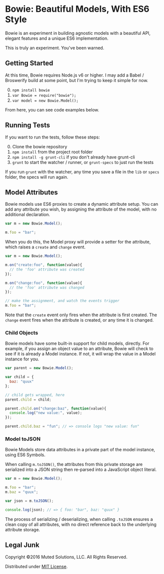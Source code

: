 # Bowie: Beautiful Models, With ES6 Style

Bowie is an experiment in building agnostic models with a 
beautiful API, elegant features and a unique ES6 implementation.

This is truly an experiment. You've been warned.

## Getting Started

At this time, Bowie requires Node.js v6 or higher. I may add
a Babel / Broswerify build at some point, but I'm trying to
keep it simple for now.

0. `npm install bowie`
0. `var Bowie = require("bowie");`
0. `var model = new Bowie.Model();`

From here, you can see code examples below.

## Running Tests

If you want to run the tests, follow these steps:

0. Clone the bowie repository
0. `npm install` from the project root folder
0. `npm install -g grunt-cli` if you don't already have grunt-cli
0. `grunt` to start the watcher / runner, or `grunt-specs` to just run the tests

If you run `grunt` with the watcher, any time you save a file in the `lib` or
`specs` folder, the specs will run again.

## Model Attributes

Bowie models use ES6 proxies to create a dynamic attribute setup.
You can add any attribute you wish, by assigning the attribute of the 
model, with no additional declaration.

```js
var m = new Bowie.Model();

m.foo = "bar";
```

When you do this, the Model proxy will provide a setter for the
attribute, which raises a `create` and `change` event.

```js
var m = new Bowie.Model();

m.on("create:foo", function(value){
  // the 'foo' attribute was created
});

m.on("change:foo", function(value){
  // the 'foo' attribute was changed
});

// make the assignment, and watch the events trigger
m.foo = "bar";
```

Note that the `create` event only fires when the attribute is
first created. The `change` event fires when the attribute is
created, or any time it is changed.

### Child Objects

Bowie models have some built-in support for child models, directly.
For example, if you assign an object value to an attribute, Bowie
will check to see if it is already a Model instance. If not, it will
wrap the value in a Model instance for you.

```js
var parent = new Bowie.Model();

var child = {
  baz: "quux"
};

// child gets wrapped, here
parent.child = child;

parent.child.on("change:baz", function(value){
  console.log("new value:", value);
});

parent.child.baz = "fun"; // => console logs "new value: fun"
```

### Model toJSON

Bowie Models store data attributes in a private part of the
model instance, using ES6 Symbols. 

When calling `m.toJSON()`, the attributes from this private
storage are serialized into a JSON string then re-parsed into
a JavaScript object literal. 

```js
var m = new Bowie.Model();

m.foo = "bar";
m.baz = "quux";

var json = m.toJSON();

console.log(json); // => { foo: "bar", baz: "quux" }
```

The process of serializing / deserializing, when calling `.toJSON` 
ensures a clean copy of all attributes, with no direct
reference back to the underlying attribute storage.

## Legal Junk

Copyright &copy;2016 Muted Solutions, LLC. All Rights Reserved.

Distributed under [MIT License](http://mutedsolutions.mit-license.org).
